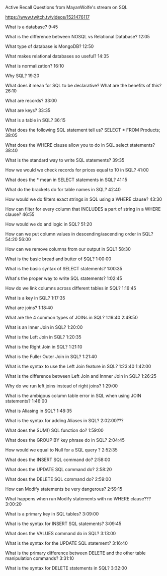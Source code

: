 Active Recall Questions from MayanWolfe's stream on SQL

https://www.twitch.tv/videos/1521476117

What is a database?
9:45

What is the difference between NOSQL vs Relational Database?
12:05

What type of database is MongoDB?
12:50

What makes relational databases so useful?
14:35

What is normalization?
16:10

Why SQL?
19:20

What does it mean for SQL to be declarative? What are the benefits of this?
26:10

What are records?
33:00

What are keys?
33:35

What is a table in SQL?
36:15

What does the following SQL statement tell us? SELECT * FROM Products;
38:05

What does the WHERE clause allow you to do in SQL select statements?
38:40

What is the standard way to write SQL statements?
39:35

How we would we check records for prices equal to 10 in SQL?
41:00

What does the * mean in SELECT statements in SQL?
41:15


What do the brackets do for table names in SQL?
42:40

How would we do filters exact strings in SQL using a WHERE clause?
43:30

How can filter for every column that INCLUDES a part of string in a WHERE clause?
46:55

How would we do and logic in SQL?
51:20

How can we put column values in descending/ascending order in SQL?
54:20
56:00

How can we remove columns from our output in SQL?
58:30

What is the basic bread and butter of SQL?
1:00:00

What is the basic syntax of SELECT statements?
1:00:35

What's the proper way to write SQL statements?
1:02:45

How do we link columns across different tables in SQL?
1:16:45

What is a key in SQL?
1:17:35

What are joins?
1:18:40

What are the 4 common types of JOINs in SQL?
1:19:40
2:49:50

What is an Inner Join in SQL?
1:20:00

What is the Left Join in SQL?
1:20:35

What is the Right Join in SQL?
1:21:10

What is the Fuller Outer Join in SQL?
1:21:40

What is the syntax to use the Left Join feature in SQL?
1:23:40
1:42:00

What is the difference between Left Join and Innner Join in SQL?
1:26:25

Why do we run left joins instead of right joins?
1:29:00

What is the ambigous column table error in SQL when using JOIN statements?
1:46:00

What is Aliasing in SQL?
1:48:35

What is the syntax for adding Aliases in SQL?
2:02:00???

What does the SUM() SQL function do?
1:59:00

What does the GROUP BY key phrase do in SQL?
2:04:45

How would we equal to Null for a SQL query ?
2:52:35

What does the INSERT SQL command do?
2:58:00

What does the UPDATE SQL command do?
2:58:20

What does the DELETE SQL command do?
2:59:00

How can Modify statements be very dangerous?
2:59:15

What happens when run Modify statements with no WHERE clause???
3:00:20

What is a primary key in SQL tables?
3:09:00

What is the syntax for INSERT SQL statements?
3:09:45

What does the VALUES command do in SQL?
3:13:00

What is the syntax for the UPDATE SQL statement?
3:16:40

What is the primary difference between DELETE and the other table manipulation commands?
3:31:10

What is the syntax for DELETE statements in SQL?
3:32:00
